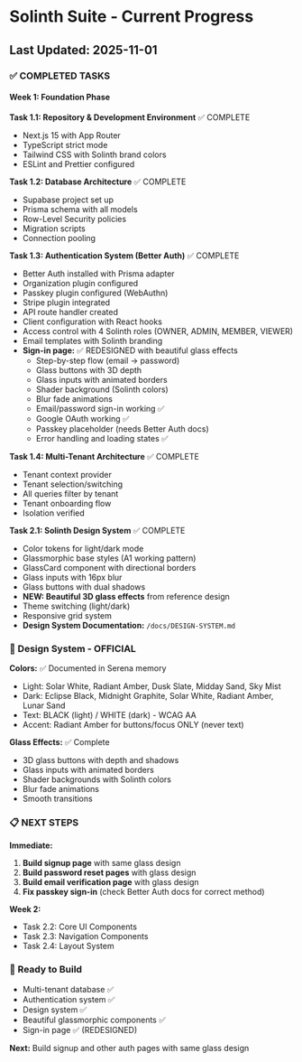 # Solinth Suite - Current Progress

## Last Updated: 2025-11-01

### ✅ COMPLETED TASKS

#### Week 1: Foundation Phase

**Task 1.1: Repository & Development Environment** ✅ COMPLETE
- Next.js 15 with App Router
- TypeScript strict mode
- Tailwind CSS with Solinth brand colors
- ESLint and Prettier configured

**Task 1.2: Database Architecture** ✅ COMPLETE
- Supabase project set up
- Prisma schema with all models
- Row-Level Security policies
- Migration scripts
- Connection pooling

**Task 1.3: Authentication System (Better Auth)** ✅ COMPLETE
- Better Auth installed with Prisma adapter
- Organization plugin configured
- Passkey plugin configured (WebAuthn)
- Stripe plugin integrated
- API route handler created
- Client configuration with React hooks
- Access control with 4 Solinth roles (OWNER, ADMIN, MEMBER, VIEWER)
- Email templates with Solinth branding
- **Sign-in page:** ✅ REDESIGNED with beautiful glass effects
  - Step-by-step flow (email → password)
  - Glass buttons with 3D depth
  - Glass inputs with animated borders
  - Shader background (Solinth colors)
  - Blur fade animations
  - Email/password sign-in working ✅
  - Google OAuth working ✅
  - Passkey placeholder (needs Better Auth docs)
  - Error handling and loading states ✅

**Task 1.4: Multi-Tenant Architecture** ✅ COMPLETE
- Tenant context provider
- Tenant selection/switching
- All queries filter by tenant
- Tenant onboarding flow
- Isolation verified

**Task 2.1: Solinth Design System** ✅ COMPLETE
- Color tokens for light/dark mode
- Glassmorphic base styles (A1 working pattern)
- GlassCard component with directional borders
- Glass inputs with 16px blur
- Glass buttons with dual shadows
- **NEW: Beautiful 3D glass effects** from reference design
- Theme switching (light/dark)
- Responsive grid system
- **Design System Documentation:** `/docs/DESIGN-SYSTEM.md`

### 🎨 Design System - OFFICIAL

**Colors:** ✅ Documented in Serena memory
- Light: Solar White, Radiant Amber, Dusk Slate, Midday Sand, Sky Mist
- Dark: Eclipse Black, Midnight Graphite, Solar White, Radiant Amber, Lunar Sand
- Text: BLACK (light) / WHITE (dark) - WCAG AA
- Accent: Radiant Amber for buttons/focus ONLY (never text)

**Glass Effects:** ✅ Complete
- 3D glass buttons with depth and shadows
- Glass inputs with animated borders
- Shader backgrounds with Solinth colors
- Blur fade animations
- Smooth transitions

### 📋 NEXT STEPS

**Immediate:**
1. **Build signup page** with same glass design
2. **Build password reset pages** with glass design
3. **Build email verification page** with glass design
4. **Fix passkey sign-in** (check Better Auth docs for correct method)

**Week 2:**
- Task 2.2: Core UI Components
- Task 2.3: Navigation Components
- Task 2.4: Layout System

### 🚀 Ready to Build

- Multi-tenant database ✅
- Authentication system ✅
- Design system ✅
- Beautiful glassmorphic components ✅
- Sign-in page ✅ (REDESIGNED)

**Next:** Build signup and other auth pages with same glass design
